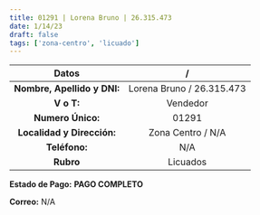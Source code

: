 ```yaml
---
title: 01291 | Lorena Bruno | 26.315.473
date: 1/14/23
draft: false
tags: ['zona-centro', 'licuado']
---
```


|          **Datos**          |             /             |
|:---------------------------:|:-------------------------:|
| **Nombre, Apellido y DNI:** | Lorena Bruno / 26.315.473 |
|          **V o T:**         |          Vendedor         |
|      **Numero Único:**      |           01291           |
|  **Localidad y Dirección:** |     Zona Centro / N/A     |
|        **Teléfono:**        |            N/A            |
|          **Rubro**          |          Licuados         |

**Estado de Pago:** **PAGO COMPLETO**

**Correo:** N/A
